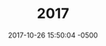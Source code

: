 ---
layout: post
title:  "2017"
date:   2017-10-26 15:50:04 -0500
categories: 
  - visual
  - images
  - other-images
  - another-category
  - no-spaces
---